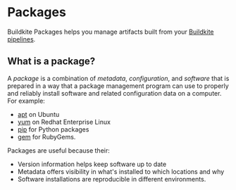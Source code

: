 # Packages

Buildkite Packages helps you manage artifacts built from your [Buildkite pipelines](/docs/pipelines).

## What is a package?

A _package_ is a combination of _metadata_, _configuration_, and _software_ that is prepared in a way that a package management program can use to properly and reliably install software and related configuration data on a computer. For example:

- <a href="https://help.ubuntu.com/community/Repositories/CommandLine">apt</a> on Ubuntu
- <a href="https://access.redhat.com/site/documentation/en-US/Red_Hat_Enterprise_Linux/5/html/Deployment_Guide/c1-yum.html">yum</a> on Redhat Enterprise Linux
- <a href="https://pip.pypa.io/">pip</a> for Python packages
- <a href="http://guides.rubygems.org/">gem</a> for RubyGems.

Packages are useful because their:

- Version information helps keep software up to date
- Metadata offers visibility in what's installed to which locations and why
- Software installations are reproducible in different environments.
